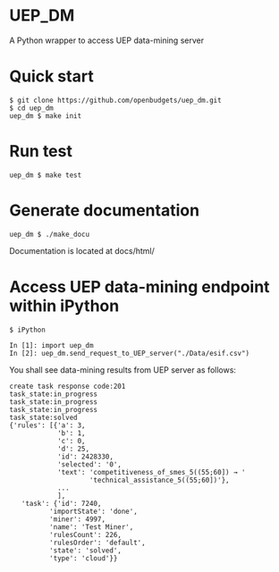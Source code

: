 # UEP_DM
A Python wrapper to access UEP data-mining server

# Quick start
```
$ git clone https://github.com/openbudgets/uep_dm.git
$ cd uep_dm
uep_dm $ make init
```

# Run test
```
uep_dm $ make test
```

# Generate documentation
```
uep_dm $ ./make_docu
```
Documentation is located at docs/html/

# Access UEP data-mining endpoint within iPython

```
$ iPython

In [1]: import uep_dm
In [2]: uep_dm.send_request_to_UEP_server("./Data/esif.csv")
```
You shall see data-mining results from UEP server as follows:
```
create task response code:201
task_state:in_progress
task_state:in_progress
task_state:in_progress
task_state:solved
{'rules': [{'a': 3,
            'b': 1,
            'c': 0,
            'd': 25,
            'id': 2428330,
            'selected': '0',
            'text': 'competitiveness_of_smes_5((55;60]) → '
                    'technical_assistance_5((55;60])'},
            ...
            ],
   'task': {'id': 7240,
          'importState': 'done',
          'miner': 4997,
          'name': 'Test Miner',
          'rulesCount': 226,
          'rulesOrder': 'default',
          'state': 'solved',
          'type': 'cloud'}}
```
